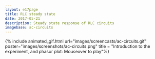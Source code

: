 ```yaml
---
layout: e17page
title: RLC steady state
date: 2017-05-21
description: Steady state response of RLC circuits
imagebase: ac-circuits
---
```

{% include animated_gif.html url="images/screencasts/ac-circuits.gif" poster="images/screenshots/ac-circuits.png"  title = "Introduction to the experiment, and phasor plot: Mouseover to play"%}
